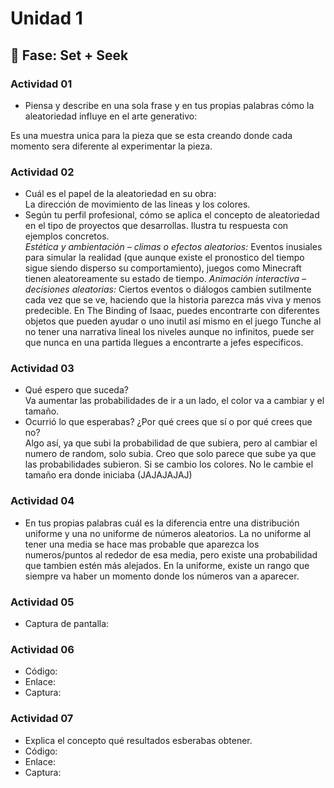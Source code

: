 # Unidad 1

## 🔎 Fase: Set + Seek

### Actividad 01
- Piensa y describe en una sola frase y en tus propias palabras cómo la aleatoriedad influye en el arte generativo:

Es una muestra unica para la pieza que se esta creando donde cada momento sera diferente al experimentar la pieza.

### Actividad 02
- Cuál es el papel de la aleatoriedad en su obra:  
    La dirección de movimiento de las lineas y los colores.
- Según tu perfil profesional, cómo se aplica el concepto de aleatoriedad en el tipo de proyectos que desarrollas. Ilustra tu respuesta con ejemplos concretos.  
    *Estética y ambientación – climas o efectos aleatorios:* Eventos inusiales para simular la realidad (que aunque existe el pronostico del tiempo sigue siendo disperso su comportamiento), juegos como Minecraft tienen aleatoreamente su estado de tiempo.
    *Animación interactiva – decisiones aleatorias:* Ciertos eventos o diálogos cambien sutilmente cada vez que se ve, haciendo que la historia parezca más viva y menos predecible. En The Binding of Isaac, puedes encontrarte con diferentes objetos que pueden ayudar o uno inutil así mismo en el juego Tunche al no tener una narrativa lineal los niveles aunque no infinitos, puede ser que nunca en una partida llegues a encontrarte a jefes especificos.


### Actividad 03
- Qué espero que suceda?  
  Va aumentar las probabilidades de ir a un lado, el color va a cambiar y el tamaño.
- Ocurrió lo que esperabas? ¿Por qué crees que sí o por qué crees que no?  
  Algo así, ya que subi la probabilidad de que subiera, pero al cambiar el numero de random, solo subia. Creo que solo parece que sube ya que las probabilidades subieron. Si se cambio los colores. No le cambie el tamaño era donde iniciaba (JAJAJAJAJ)

### Actividad 04
- En tus propias palabras cuál es la diferencia entre una distribución uniforme y una no uniforme de números aleatorios.
La no uniforme al tener una media se hace mas probable que aparezca los numeros/puntos al rededor de esa media, pero existe una probabilidad que tambien estén más alejados.
En la uniforme, existe un rango que siempre va haber un momento donde los números van a aparecer.

### Actividad 05
- Captura de pantalla: 
  
### Actividad 06
- Código:
- Enlace:
- Captura:
  
### Actividad 07
- Explica el concepto qué resultados esberabas obtener.
- Código:
- Enlace:
- Captura:
